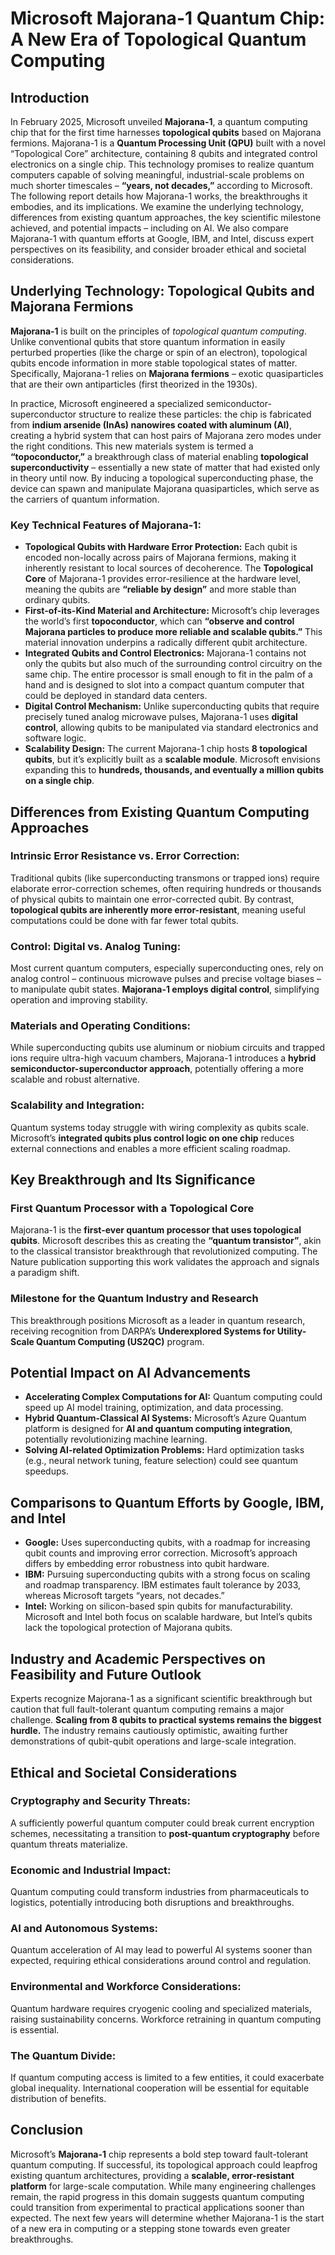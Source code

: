 # Microsoft Majorana-1 Quantum Chip: A New Era of Topological Quantum Computing

## Introduction
In February 2025, Microsoft unveiled **Majorana-1**, a quantum computing chip that for the first time harnesses **topological qubits** based on Majorana fermions. Majorana-1 is a **Quantum Processing Unit (QPU)** built with a novel “Topological Core” architecture, containing 8 qubits and integrated control electronics on a single chip. This technology promises to realize quantum computers capable of solving meaningful, industrial-scale problems on much shorter timescales – **“years, not decades,”** according to Microsoft. The following report details how Majorana-1 works, the breakthroughs it embodies, and its implications. We examine the underlying technology, differences from existing quantum approaches, the key scientific milestone achieved, and potential impacts – including on AI. We also compare Majorana-1 with quantum efforts at Google, IBM, and Intel, discuss expert perspectives on its feasibility, and consider broader ethical and societal considerations.

## Underlying Technology: Topological Qubits and Majorana Fermions
**Majorana-1** is built on the principles of *topological quantum computing*. Unlike conventional qubits that store quantum information in easily perturbed properties (like the charge or spin of an electron), topological qubits encode information in more stable topological states of matter. Specifically, Majorana-1 relies on **Majorana fermions** – exotic quasiparticles that are their own antiparticles (first theorized in the 1930s).

In practice, Microsoft engineered a specialized semiconductor-superconductor structure to realize these particles: the chip is fabricated from **indium arsenide (InAs) nanowires coated with aluminum (Al)**, creating a hybrid system that can host pairs of Majorana zero modes under the right conditions. This new materials system is termed a **“topoconductor,”** a breakthrough class of material enabling **topological superconductivity** – essentially a new state of matter that had existed only in theory until now. By inducing a topological superconducting phase, the device can spawn and manipulate Majorana quasiparticles, which serve as the carriers of quantum information.

### Key Technical Features of Majorana-1:
- **Topological Qubits with Hardware Error Protection:** Each qubit is encoded non-locally across pairs of Majorana fermions, making it inherently resistant to local sources of decoherence. The **Topological Core** of Majorana-1 provides error-resilience at the hardware level, meaning the qubits are **“reliable by design”** and more stable than ordinary qubits.
- **First-of-its-Kind Material and Architecture:** Microsoft’s chip leverages the world’s first **topoconductor**, which can **“observe and control Majorana particles to produce more reliable and scalable qubits.”** This material innovation underpins a radically different qubit architecture.
- **Integrated Qubits and Control Electronics:** Majorana-1 contains not only the qubits but also much of the surrounding control circuitry on the same chip. The entire processor is small enough to fit in the palm of a hand and is designed to slot into a compact quantum computer that could be deployed in standard data centers.
- **Digital Control Mechanism:** Unlike superconducting qubits that require precisely tuned analog microwave pulses, Majorana-1 uses **digital control**, allowing qubits to be manipulated via standard electronics and software logic.
- **Scalability Design:** The current Majorana-1 chip hosts **8 topological qubits**, but it’s explicitly built as a **scalable module**. Microsoft envisions expanding this to **hundreds, thousands, and eventually a million qubits on a single chip**.

## Differences from Existing Quantum Computing Approaches
### **Intrinsic Error Resistance vs. Error Correction:**
Traditional qubits (like superconducting transmons or trapped ions) require elaborate error-correction schemes, often requiring hundreds or thousands of physical qubits to maintain one error-corrected qubit. By contrast, **topological qubits are inherently more error-resistant**, meaning useful computations could be done with far fewer total qubits.

### **Control: Digital vs. Analog Tuning:**
Most current quantum computers, especially superconducting ones, rely on analog control – continuous microwave pulses and precise voltage biases – to manipulate qubit states. **Majorana-1 employs digital control**, simplifying operation and improving stability.

### **Materials and Operating Conditions:**
While superconducting qubits use aluminum or niobium circuits and trapped ions require ultra-high vacuum chambers, Majorana-1 introduces a **hybrid semiconductor-superconductor approach**, potentially offering a more scalable and robust alternative.

### **Scalability and Integration:**
Quantum systems today struggle with wiring complexity as qubits scale. Microsoft’s **integrated qubits plus control logic on one chip** reduces external connections and enables a more efficient scaling roadmap.

## Key Breakthrough and Its Significance
### **First Quantum Processor with a Topological Core**
Majorana-1 is the **first-ever quantum processor that uses topological qubits**. Microsoft describes this as creating the **“quantum transistor”**, akin to the classical transistor breakthrough that revolutionized computing. The Nature publication supporting this work validates the approach and signals a paradigm shift.

### **Milestone for the Quantum Industry and Research**
This breakthrough positions Microsoft as a leader in quantum research, receiving recognition from DARPA’s **Underexplored Systems for Utility-Scale Quantum Computing (US2QC)** program.

## Potential Impact on AI Advancements
- **Accelerating Complex Computations for AI:** Quantum computing could speed up AI model training, optimization, and data processing.
- **Hybrid Quantum-Classical AI Systems:** Microsoft’s Azure Quantum platform is designed for **AI and quantum computing integration**, potentially revolutionizing machine learning.
- **Solving AI-related Optimization Problems:** Hard optimization tasks (e.g., neural network tuning, feature selection) could see quantum speedups.

## Comparisons to Quantum Efforts by Google, IBM, and Intel
- **Google:** Uses superconducting qubits, with a roadmap for increasing qubit counts and improving error correction. Microsoft’s approach differs by embedding error robustness into qubit hardware.
- **IBM:** Pursuing superconducting qubits with a strong focus on scaling and roadmap transparency. IBM estimates fault tolerance by 2033, whereas Microsoft targets “years, not decades.”
- **Intel:** Working on silicon-based spin qubits for manufacturability. Microsoft and Intel both focus on scalable hardware, but Intel’s qubits lack the topological protection of Majorana qubits.

## Industry and Academic Perspectives on Feasibility and Future Outlook
Experts recognize Majorana-1 as a significant scientific breakthrough but caution that full fault-tolerant quantum computing remains a major challenge. **Scaling from 8 qubits to practical systems remains the biggest hurdle.** The industry remains cautiously optimistic, awaiting further demonstrations of qubit-qubit operations and large-scale integration.

## Ethical and Societal Considerations
### **Cryptography and Security Threats:**
A sufficiently powerful quantum computer could break current encryption schemes, necessitating a transition to **post-quantum cryptography** before quantum threats materialize.

### **Economic and Industrial Impact:**
Quantum computing could transform industries from pharmaceuticals to logistics, potentially introducing both disruptions and breakthroughs.

### **AI and Autonomous Systems:**
Quantum acceleration of AI may lead to powerful AI systems sooner than expected, requiring ethical considerations around control and regulation.

### **Environmental and Workforce Considerations:**
Quantum hardware requires cryogenic cooling and specialized materials, raising sustainability concerns. Workforce retraining in quantum computing is essential.

### **The Quantum Divide:**
If quantum computing access is limited to a few entities, it could exacerbate global inequality. International cooperation will be essential for equitable distribution of benefits.

## Conclusion
Microsoft’s **Majorana-1** chip represents a bold step toward fault-tolerant quantum computing. If successful, its topological approach could leapfrog existing quantum architectures, providing a **scalable, error-resistant platform** for large-scale computation. While many engineering challenges remain, the rapid progress in this domain suggests quantum computing could transition from experimental to practical applications sooner than expected. The next few years will determine whether Majorana-1 is the start of a new era in computing or a stepping stone towards even greater breakthroughs.
